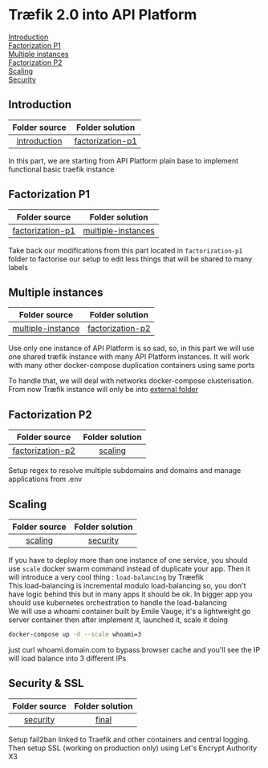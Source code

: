 # Træfik 2.0 into API Platform

[Introduction](#introduction)  
[Factorization P1](#factorization-p1)  
[Multiple instances](#multiple-instances)  
[Factorization P2](#factorization-p2)  
[Scaling](#scaling)  
[Security](#security-&-ssl)  

## Introduction
|  Folder source  |  Folder solution  |
|:---:|:---:|
|[introduction](introduction)|[factorization-p1](factorization-p1)|

In this part, we are starting from API Platform plain base to 
implement functional basic traefik instance

## Factorization P1
|  Folder source  |  Folder solution  |
|:---:|:---:|
|[factorization-p1](factorization-p1)|[multiple-instances](multiple-instances)|

Take back our modifications from this part located in `factorization-p1`
folder to factorise our setup to edit less things that will be shared to
many labels

## Multiple instances
|  Folder source  |  Folder solution  |
|:---:|:---:|
|[multiple-instance](multiple-instances)|[factorization-p2](factorization-p2)|

Use only one instance of API Platform is so sad, so, in this part we will
use one shared træfik instance with many API Platform instances. It will
work with many other docker-compose duplication containers using same ports

To handle that, we will deal with networks docker-compose clusterisation.  
From now Træfik instance will only be into [external folder](external)

## Factorization P2
|  Folder source  |  Folder solution  |
|:---:|:---:|
|[factorization-p2](factorization-p2)|[scaling](scaling)|

Setup regex to resolve multiple subdomains and domains and manage 
applications from .env

## Scaling
|  Folder source  |  Folder solution  |
|:---:|:---:|
|[scaling](scaling)|[security](security)|

If you have to deploy more than one instance of one service, you should use
`scale` docker swarm command instead of duplicate your app. Then it will 
introduce a very cool thing : `load-balancing` by Træefik  
This load-balancing is incremental modulo load-balancing so, you don't have
logic behind this but in many apps it should be ok. In bigger app you should
use kubernetes orchestration to handle the load-balancing  
We will use a whoami container built by Emile Vauge, it's a lightweight
go server container then after implement it, launched it, scale it doing
```bash
docker-compose up -d --scale whoami=3
```
just curl whoami.domain.com to bypass browser cache and you'll see the IP
will load balance into 3 different IPs

## Security & SSL
|  Folder source  |  Folder solution  |
|:---:|:---:|
|[security](security)|[final](final)|

Setup fail2ban linked to Traefik and other containers and central logging.  
Then setup SSL (working on production only) using Let's Encrypt Authority X3
